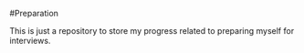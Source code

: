 #Preparation

This is just a repository to store my progress related to preparing myself for interviews.



